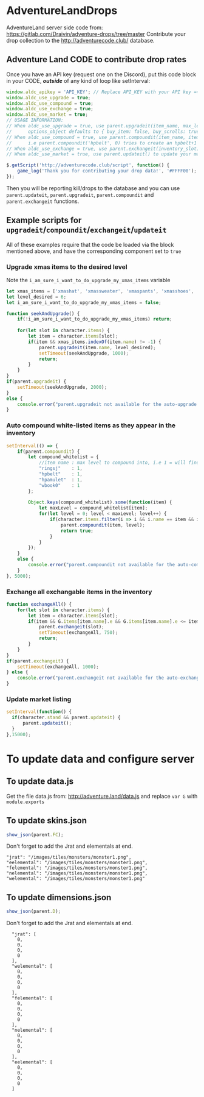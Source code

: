 # AdventureLandDrops
AdventureLand server side code from: https://gitlab.com/Draivin/adventure-drops/tree/master
Contribute your drop collection to the http://adventurecode.club/ database.

## Adventure Land CODE to contribute drop rates
Once you have an API key (request one on the Discord), put this code block in your CODE, _**outside**_ of any kind of loop like setInterval:
```javascript
window.aldc_apikey = 'API_KEY'; // Replace API_KEY with your API key => Ask me for one, on discord, PM or email
window.aldc_use_upgrade = true;
window.aldc_use_compound = true;
window.aldc_use_exchange = true;
window.aldc_use_market = true;
// USAGE INFORMATION:
// When aldc_use_upgrade = true, use parent.upgradeit(item_name, max_level, options_object) to upgrade items.
//      options_object defaults to { buy_item: false, buy_scrolls: true, stop_on_success: false }
// When aldc_use_compound = true, use parent.compoundit(item_name, item_level_to_compound); to compound items togeter.
//      i.e parent.compoundit('hpbelt', 0) tries to create an hpbelt+1 with 3 hpbelt+0
// When aldc_use_exchange = true, use parent.exchangeit(inventory_slot) to exchange 1 item in that inventory slot
// When aldc_use_market = true, use parent.updateit() to update your market listing on adventurecode.club

$.getScript('http://adventurecode.club/script', function() {
    game_log('Thank you for contributing your drop data!', '#FFFF00');
});
```

Then you will be reporting kill/drops to the database and you can use `parent.updateit`, `parent.upgradeit`, `parent.compoundit` and `parent.exchangeit` functions.

## Example scripts for `upgradeit`/`compoundit`/`exchangeit`/`updateit`

All of these examples require that the code be loaded via the block mentioned above, and have the corresponding component set to `true`

### Upgrade xmas items to the desired level
Note the `i_am_sure_i_want_to_do_upgrade_my_xmas_items` variable
```javascript
let xmas_items = ['xmashat', 'xmassweater', 'xmaspants', 'xmasshoes', 'mittens' ];
let level_desired = 6;
let i_am_sure_i_want_to_do_upgrade_my_xmas_items = false;

function seekAndUpgrade() {
    if(!i_am_sure_i_want_to_do_upgrade_my_xmas_items) return;
    
    for(let slot in character.items) {
        let item = character.items[slot];
        if(item && xmas_items.indexOf(item.name) != -1) {
            parent.upgradeit(item.name, level_desired);
            setTimeout(seekAndUpgrade, 1000);
            return;
        }
    }
}
if(parent.upgradeit) {
    setTimeout(seekAndUpgrade, 2000);
}
else {
    console.error("parent.upgradeit not available for the auto-upgrade script");
}
```

### Auto compound white-listed items as they appear in the inventory
```javascript
setInterval(() => {
    if(parent.compoundit) {
        let compound_whitelist = {
            //item name : max level to compound into, i.e 1 = will find 3x +0 and try to make it +1
            "ringsj"    : 1,
            "hpbelt"    : 1,
            "hpamulet"  : 1,
            "wbook0"    : 1
        };
        
        Object.keys(compound_whitelist).some(function(item) {
            let maxLevel = compound_whitelist[item];
            for(let level = 0; level < maxLevel; level++) {
                if(character.items.filter(i => i && i.name == item && i.level == level).length >= 3) {
                    parent.compoundit(item, level);
                    return true;
                }
            }
        });
    }
    else {
        console.error("parent.compoundit not available for the auto-compound script");
    }
}, 5000);
```

### Exchange all exchangable items in the inventory
```javascript
function exchangeAll() {
    for(let slot in character.items) {
        let item = character.items[slot];
        if(item && G.items[item.name].e && G.items[item.name].e <= item.q) {
            parent.exchangeit(slot);
            setTimeout(exchangeAll, 750);
            return;
        }
    }
}
if(parent.exchangeit) {
    setTimeout(exchangeAll, 1000);
} else {
    console.error("parent.exchangeit not available for the auto-exchange script");
}
```

### Update market listing
```javascript
setInterval(function() {
  if(character.stand && parent.updateit) {
      parent.updateit();
  }
},15000);
```

# To update data and configure server

## To update data.js
Get the file data.js from: http://adventure.land/data.js and replace `var G` with `module.exports`

## To update skins.json
```javascript
show_json(parent.FC);
```
Don't forget to add the Jrat and elementals at end.
```
"jrat": "/images/tiles/monsters/monster1.png",
"eelemental": "/images/tiles/monsters/monster1.png",
"felemental": "/images/tiles/monsters/monster1.png",
"nelemental": "/images/tiles/monsters/monster1.png",
"welemental": "/images/tiles/monsters/monster1.png"
```

## To update dimensions.json
```javascript
show_json(parent.D);
```
Don't forget to add the Jrat and elementals at end.
```
  "jrat": [
    0,
    0,
    0,
    0
  ],
  "welemental": [
    0,
    0,
    0,
    0
  ],
  "felemental": [
    0,
    0,
    0,
    0
  ],
  "nelemental": [
    0,
    0,
    0,
    0
  ],
  "eelemental": [
    0,
    0,
    0,
    0
  ]
```